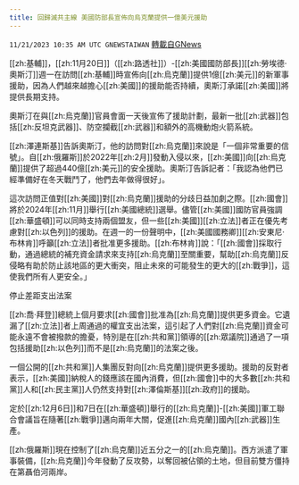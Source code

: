 ```yaml
---
title: 回歸滅共主線 美國防部長宣佈向烏克蘭提供一億美元援助
---
```

`11/21/2023 10:35 AM UTC GNEWSTAIWAN` [轉載自GNews](https://gnews.org/articles/1999628)

[[zh:基輔]]，[[zh:11月20日]]（[[zh:路透社]]）-[[zh:美國國防部長]][[zh:勞埃德·奧斯汀]]週一在訪問[[zh:基輔]]時宣佈向[[zh:烏克蘭]]提供1億[[zh:美元]]的新軍事援助，因為人們越來越擔心[[zh:美國]]的援助能否持續，奧斯汀承諾[[zh:美國]]將提供長期支持。

  

奧斯汀在與[[zh:烏克蘭]]官員會面一天後宣佈了援助計劃，最新一批[[zh:武器]]包括[[zh:反坦克武器]]、防空攔截[[zh:武器]]和額外的高機動炮火箭系統。

  

[[zh:澤連斯基]]告訴奧斯汀，他的訪問對[[zh:烏克蘭]]來說是「一個非常重要的信號」。自[[zh:俄羅斯]]於2022年[[zh:2月]]發動入侵以來，[[zh:美國]]向[[zh:烏克蘭]]提供了超過440億[[zh:美元]]的安全援助。奧斯汀告訴記者：「我認為他們已經準備好在冬天戰鬥了，他們去年做得很好」。

  

這次訪問正值對[[zh:美國]]對[[zh:烏克蘭]]援助的分歧日益加劇之際。[[zh:國會]]將於2024年[[zh:11月]]舉行[[zh:美國總統]]選舉。儘管[[zh:美國]]國防官員強調[[zh:華盛頓]]可以同時支持兩個盟友，但一些[[zh:美國]][[zh:立法]]者正在優先考慮對[[zh:以色列]]的援助。在週一的一份聲明中，[[zh:美國國務卿]][[zh:安東尼·布林肯]]呼籲[[zh:立法]]者批准更多援助。[[zh:布林肯]]說：「[[zh:國會]]採取行動，通過總統的補充資金請求來支持[[zh:烏克蘭]]至關重要，幫助[[zh:烏克蘭]]反侵略有助於防止該地區的更大衝突，阻止未來的可能發生的更大的[[zh:戰爭]]，這使我們所有人更安全。」

  

停止差距支出法案

  

[[zh:喬·拜登]]總統上個月要求[[zh:國會]]批准為[[zh:烏克蘭]]提供更多資金。它遺漏了[[zh:立法]]者上周通過的權宜支出法案，這引起了人們對[[zh:烏克蘭]]資金可能永遠不會被撥款的擔憂，特別是在[[zh:共和黨]]領導的[[zh:眾議院]]通過了一項包括援助[[zh:以色列]]而不是[[zh:烏克蘭]]的法案之後。

  

一個公開的[[zh:共和黨]]人集團反對向[[zh:烏克蘭]]提供更多援助。援助的反對者表示，[[zh:美國]]納稅人的錢應該在國內消費，但[[zh:國會]]中的大多數[[zh:共和黨]]人和[[zh:民主黨]]人仍然支持對[[zh:澤倫斯基]][[zh:政府]]的援助。

  

定於[[zh:12月6日]]和7日在[[zh:華盛頓]]舉行的[[zh:烏克蘭]]-[[zh:美國]]軍工聯合會議旨在隨著[[zh:戰爭]]邁向兩年大關，促進[[zh:烏克蘭]]國內[[zh:武器]]生產。

  

[[zh:俄羅斯]]現在控制了[[zh:烏克蘭]]近五分之一的[[zh:烏克蘭]]。西方派遣了軍事裝備，[[zh:烏克蘭]]今年發動了反攻勢，以奪回被佔領的土地，但目前雙方僵持在第聶伯河兩岸。
